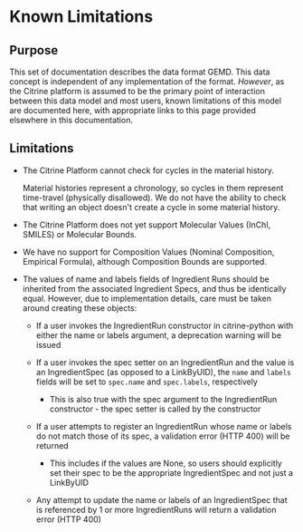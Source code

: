# Known Limitations

## Purpose

This set of documentation describes the data format GEMD.  This data concept is independent of any implementation of the format.  *However*, as the Citrine platform is assumed to be the primary point of interaction between this data model and most users, known limitations of this model are documented here, with appropriate links to this page provided elsewhere in this documentation.

## Limitations

* The Citrine Platform cannot check for cycles in the material history.  

    Material histories represent a chronology, so cycles in them represent time-travel (physically disallowed).  We do not have the ability to check that writing an object doesn't create a cycle in some material history.  

* The Citrine Platform does not yet support Molecular Values (InChI, SMILES) or Molecular Bounds.  

* We have no support for Composition Values (Nominal Composition, Empirical Formula), although Composition Bounds are supported.   

* The values of name and labels fields of Ingredient Runs should be inherited from the associated Ingredient Specs, and thus be identically equal. However, due to implementation details, care must be taken around creating these objects:
    *  If a user invokes the IngredientRun constructor in citrine-python with either the name or labels argument, a deprecation warning will be issued

    * If a user invokes the spec setter on an IngredientRun and the value is an IngredientSpec (as opposed to a LinkByUID), the `name` and `labels` fields will be set to `spec.name` and `spec.labels`, respectively

        * This is also true with the spec argument to the IngredientRun constructor - the spec setter is called by the constructor

    * If a user attempts to register an IngredientRun whose name or labels do not match those of its spec, a validation error (HTTP 400) will be returned

        * This includes if the values are None, so users should explicitly set their spec to be the appropriate IngredientSpec and not just a LinkByUID

    * Any attempt to update the name or labels of an IngredientSpec that is referenced by 1 or more IngredientRuns will return a validation error (HTTP 400)
